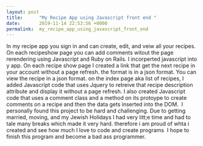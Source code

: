 ```yaml
---
layout: post
title:      "My Recipe App using Javascript front end "
date:       2019-11-14 22:53:56 +0000
permalink:  my_recipe_app_using_javascript_front_end
---
```



In my recipe app you sign in and can create, edit, and veiw all your recipes. On each recipeshow page you can add comments witout the page rerendering using Javascript and Ruby on Rails. I incorperted javascript into y app. On each recipe show page I created a link that get the next recipe in your account without a page refresh. the format is in a json format. You can view the recipe in a json format.  on the index page aka list of recipes, I added Javascript code that uses Jquery to retreive that recipe description attribute and display it without a page refresh.  I also created Javascript code that uses a comment class and a method on its protoype to create comments on a recipe and then the data gets inserted into the DOM. 
​
I personally found this project to be hard and challenging. Due to getting married, moving, and my Jewish Holidays I had very litt;e time and had to tale many breaks which made it very hard. therefore i am proud of whta i created and see how much I love to code and create programs 
​
I hope to finish this program and become a bad ass programmer.  
